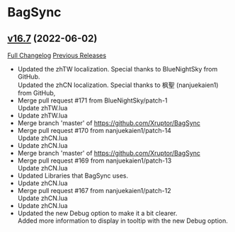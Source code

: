 # BagSync

## [v16.7](https://github.com/Xruptor/BagSync/tree/v16.7) (2022-06-02)
[Full Changelog](https://github.com/Xruptor/BagSync/compare/v16.6...v16.7) [Previous Releases](https://github.com/Xruptor/BagSync/releases)

- Updated the zhTW localization.  Special thanks to BlueNightSky from GitHub.  
    Updated the zhCN localization.  Special thanks to 枫聖 (nanjuekaien1) from GitHub,  
- Merge pull request #171 from BlueNightSky/patch-1  
    Update zhTW.lua  
- Update zhTW.lua  
- Merge branch 'master' of https://github.com/Xruptor/BagSync  
- Merge pull request #170 from nanjuekaien1/patch-14  
    Update zhCN.lua  
- Update zhCN.lua  
- Merge branch 'master' of https://github.com/Xruptor/BagSync  
- Merge pull request #169 from nanjuekaien1/patch-13  
    Update zhCN.lua  
- Updated Libraries that BagSync uses.  
- Update zhCN.lua  
- Merge pull request #167 from nanjuekaien1/patch-12  
    Update zhCN.lua  
- Update zhCN.lua  
- Updated the new Debug option to make it a bit clearer.  
    Added more information to display in tooltip with the new Debug option.  
